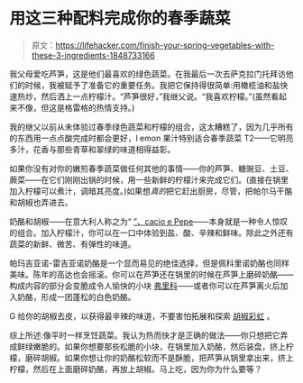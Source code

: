 # 用这三种配料完成你的春季蔬菜

> 原文：<https://lifehacker.com/finish-your-spring-vegetables-with-these-3-ingredients-1848733166>

我父母爱吃芦笋，这是他们最喜欢的绿色蔬菜。在我最后一次去萨克拉门托拜访他们的时候，我被赋予了准备它的重要任务。我把它保持得很简单:用橄榄油和盐快速热炒，然后洒上一点柠檬汁。“芦笋很好，”我继父说。“我喜欢柠檬。”(虽然看起来不像，但这是格雷格的热情支持。)



我的继父以前从未体验过春季绿色蔬菜和柠檬的组合，这太糟糕了，因为几乎所有的东西用一点点酸完成时都会更好，l emon 果汁特别适合春季蔬菜 T2——它明亮多汁，花香与那些青草和翠绿的味道相得益彰。

如果你没有对你的嫩煎春季蔬菜做任何其他的事情——你的芦笋、糖豌豆、土豆、蕨菜——在它们刚刚出锅的时候，用一些新鲜的柠檬汁来完成它们。(直接在锅里加入柠檬可以煮汁，调暗其亮度。)如果想*真的*把它赶出厨房，尽管，把帕尔马干酪和胡椒也弄进去。

奶酪和胡椒——在意大利人称之为“ [”、cacio e Pepe](https://lifehacker.com/these-easy-cacio-e-pepe-potato-chips-belong-in-your-sup-1848515648)——本身就是一种令人惊叹的组合。加入柠檬汁，你可以在一口中体验到盐、酸、辛辣和鲜味。除此之外还有蔬菜的新鲜、微苦、有弹性的味道。

帕玛吉亚诺-雷吉亚诺奶酪是一个显而易见的绝佳选择，但是佩科里诺奶酪也同样美味。陈年的高达也会摇滚。你可以在芦笋还在锅里的时候在芦笋上磨碎奶酪——构成内容的部分会变脆成令人愉快的小块 [弗里科](https://lifehacker.com/you-should-fry-stuff-in-your-cheese-crisps-1847712396)——或者你可以在芦笋离火后加入奶酪，形成一团蓬松的白色奶酪。

G 给你的胡椒去皮，以获得最辛辣的味道，不要害怕拓展和探索 [胡椒彩虹](https://lifehacker.com/how-to-use-peppercorns-of-all-colors-1798473776) 。

综上所述:像平时一样烹饪蔬菜。我认为热而快才是正确的做法——你只想把它弄成鲜绿嫩脆的。如果你想要那些松脆的小块，在锅里加入奶酪，然后装盘，挤上柠檬，磨碎胡椒。如果你想让你的奶酪松软而不是酥脆，把芦笋从锅里拿出来，挤上柠檬，然后在上面磨碎奶酪，再放上胡椒。马上吃，因为你为什么要等？